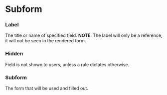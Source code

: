 # Subform

### Label
The title or name of specified field. __NOTE__: The label will only be a reference, it will not be seen in the rendered form.

### Hidden
Field is not shown to users, unless a rule dictates otherwise.

### Subform
The form that will be used and filled out.